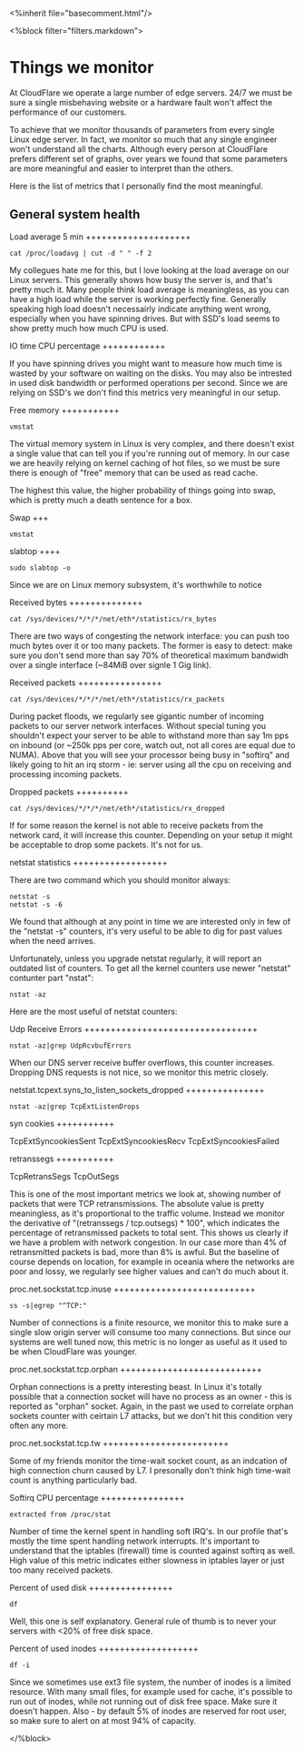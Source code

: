 <%inherit file="basecomment.html"/>

<%block filter="filters.markdown">



Things we monitor
==================

At CloudFlare we operate a large number of edge servers. 24/7 we must be sure a single misbehaving website or a hardware fault won't affect the performance of our customers.

To achieve that we monitor thousands of parameters from every single Linux edge server. In fact, we monitor so much that any single engineer won't understand all the charts. Although every person at CloudFlare prefers different set of graphs, over years we found that some parameters are more meaningful and easier to interpret than the others.

Here is the list of metrics that I personally find the most meaningful.

General system health
----------

Load average 5 min
++++++++++++++++++++

    cat /proc/loadavg | cut -d " " -f 2

My collegues hate me for this, but I love looking at the load average on our Linux servers. This generally shows how busy the server is, and that's pretty much it. Many people think load average is meaningless, as you can have a high load while the server is working perfectly fine. Generally speaking high load doesn't necessairly indicate anything went wrong, especially when you have spinning drives. But with SSD's load seems to show pretty much how much CPU is used.

IO time CPU percentage
++++++++++++

If you have spinning drives you might want to measure how much time is wasted by your software on waiting on the disks. You may also be intrested in used disk bandwidth or performed operations per second. Since we are relying on SSD's we don't find this metrics very meaningful in our setup.


Free memory
+++++++++++

    vmstat

The virtual memory system in Linux is very complex, and there doesn't exist a single value that can tell you if you're running out of memory. In our case we are heavily relying on kernel caching of hot files, so we must be sure there is enough of "free" memory that can be used as read cache.

The highest this value, the higher probability of things going into swap, which is pretty much a death sentence for a box.

Swap
+++

    vmstat
    


slabtop
++++

    sudo slabtop -o

Since we are on Linux memory subsystem, it's worthwhile to notice


Received bytes
++++++++++++++

    cat /sys/devices/*/*/*/net/eth*/statistics/rx_bytes

There are two ways of congesting the network interface: you can push too much bytes over it or too many packets. The former is easy to detect: make sure you don't send more than say 70% of theoretical maximum bandwidh over a single interface (~84MiB over signle 1 Gig link).

Received packets
++++++++++++++++

    cat /sys/devices/*/*/*/net/eth*/statistics/rx_packets

During packet floods, we regularly see gigantic number of incoming packets to our server network interfaces. Without special tuning you shouldn't expect your server to be able to withstand more than say 1m pps on inbound (or ~250k pps per core, watch out, not all cores are equal due to NUMA). Above that you will see your processor being busy in "softirq" and likely going to hit an irq storm - ie: server using all the cpu on receiving and processing incoming packets.

Dropped packets
++++++++++

    cat /sys/devices/*/*/*/net/eth*/statistics/rx_dropped

If for some reason the kernel is not able to receive packets from the network card, it will increase this counter. Depending on your setup it might be acceptable to drop some packets. It's not for us.


netstat statistics
++++++++++++++++++

There are two command which you should monitor always:

    netstat -s
    netstat -s -6

We found that although at any point in time we are interested only in few of the "netstat -s" counters, it's very useful to be able to dig for past values when the need arrives.

Unfortunately, unless you upgrade netstat regularly, it will report an outdated list of counters. To get all the kernel counters use newer "netstat" contunter part "nstat":

    nstat -az

Here are the most useful of netstat counters:

Udp Receive Errors
+++++++++++++++++++++++++++++++++

    nstat -az|grep UdpRcvbufErrors

When our DNS server receive buffer overflows, this counter increases. Dropping DNS requests is not nice, so we monitor this metric closely.

netstat.tcpext.syns_to_listen_sockets_dropped
+++++++++++++++

    nstat -az|grep TcpExtListenDrops

syn cookies
+++++++++++

TcpExtSyncookiesSent
TcpExtSyncookiesRecv
TcpExtSyncookiesFailed


retranssegs
+++++++++++

TcpRetransSegs
TcpOutSegs

This is one of the most important metrics we look at, showing number of packets that were TCP retransmissions. The absolute value is pretty meaningless, as it's proportional to the traffic volume. Instead we monitor the derivative of "(retranssegs / tcp.outsegs) * 100", which indicates the percentage of retransmissed packets to total sent. This shows us clearly if we have a problem with network congestion. In our case more than 4% of retransmitted packets is bad, more than 8% is awful. But the baseline of course depends on location, for example in oceania where the networks are poor and lossy, we regularly see higher values and can't do much about it.


proc.net.sockstat.tcp.inuse
+++++++++++++++++++++++++++

    ss -s|egrep "^TCP:"

Number of connections is a finite resource, we monitor this to make sure a single slow origin server will consume too many connections. But since our systems are well tuned now, this metric is no longer as useful as it used to be when CloudFlare was younger.

proc.net.sockstat.tcp.orphan
+++++++++++++++++++++++++++

Orphan connections is a pretty interesting beast. In Linux it's totally possible that a connection socket will have no process as an owner - this is reported as "orphan" socket. Again, in the past we used to correlate orphan sockets counter with ceirtain L7 attacks, but we don't hit this condition very often any more.


proc.net.sockstat.tcp.tw
++++++++++++++++++++++++

Some of my friends monitor the time-wait socket count, as an indcation of high connection churn caused by L7. I presonally don't think high time-wait count is anything particularly bad.






















Softirq CPU percentage
++++++++++++++++

    extracted from /proc/stat

Number of time the kernel spent in handling soft IRQ's. In our profile that's mostly the time spent handling network interrupts. It's important to understand that the iptables (firewall) time is counted against softirq as well. High value of this metric indicates either slowness in iptables layer or just too many received packets.

Percent of used disk
++++++++++++++++

    df

Well, this one is self explanatory. General rule of thumb is to never your servers with <20% of free disk space.

Percent of used inodes
+++++++++++++++++++

    df -i

Since we sometimes use ext3 file system, the number of inodes is a limited resource. With many small files, for example used for cache, it's possible to run out of inodes, while not running out of disk free space. Make sure it doesn't happen. Also - by default 5% of inodes are reserved for root user, so make sure to alert on at most 94% of capacity.

</%block>


